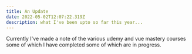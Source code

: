```yaml
---
title: An Update
date: 2022-05-02T12:07:22.319Z
description: what I've been upto so far this year...
---
```

Currently I've made a note of the various udemy and vue mastery courses some of which I have completed some of which are in progress.